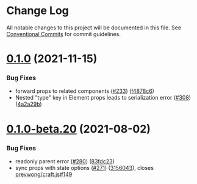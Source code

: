# Change Log

All notable changes to this project will be documented in this file.
See [Conventional Commits](https://conventionalcommits.org) for commit guidelines.

# [0.1.0](https://github.com/prevwong/craft.js/compare/v0.1.0-beta.20...v0.1.0) (2021-11-15)


### Bug Fixes

* forward props to related components ([#233](https://github.com/prevwong/craft.js/issues/233)) ([f4878c6](https://github.com/prevwong/craft.js/commit/f4878c6899891481dd56b3a3cff3fdc203525d46))
* Nested "type" key in Element props leads to serialization error ([#308](https://github.com/prevwong/craft.js/issues/308)) ([4a2a29b](https://github.com/prevwong/craft.js/commit/4a2a29bc9d26c4e7c545110970b223a848370849))





# [0.1.0-beta.20](https://github.com/prevwong/craft.js/compare/v0.1.0-beta.19...v0.1.0-beta.20) (2021-08-02)


### Bug Fixes

* readonly parent error ([#280](https://github.com/prevwong/craft.js/issues/280)) ([83fdc23](https://github.com/prevwong/craft.js/commit/83fdc232213b1b504679e50efb21cf708f23e069))
* sync <Editor /> props with state options ([#271](https://github.com/prevwong/craft.js/issues/271)) ([3156043](https://github.com/prevwong/craft.js/commit/3156043232b7e88f39e313b70f00bfb91ba830a3)), closes [prevwong/craft.js#149](https://github.com/prevwong/craft.js/issues/149)
